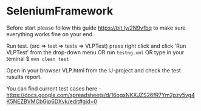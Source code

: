 # SeleniumFramework
Before start please follow this guide https://bit.ly/2N9vfbq to make sure everything works fine on your end.

Run test. (src => test => tests => VLPTest) press right click and click 'Run VLPTest' from the drop-down menu 
OR run `testng.xml` 
OR type in your teminal $ `mvn clean test`

Open in your browser VLP.html from the IJ-project and check the test rusults report.

You can find current test cases here - https://docs.google.com/spreadsheets/d/16ogxNKXJZS26fR7Ym2pzv5vg4K5NEZBVMCbGjp6DXvk/edit#gid=0
